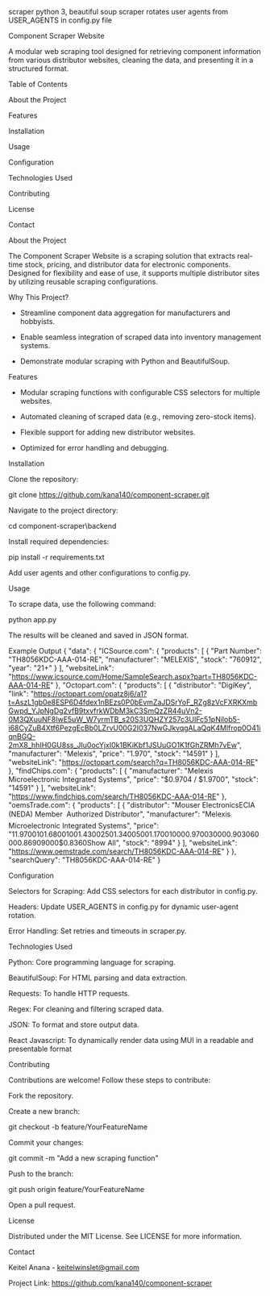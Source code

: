 scraper python 3, beautiful soup
scraper rotates user agents from USER_AGENTS in config.py file

Component Scraper Website

A modular web scraping tool designed for retrieving component information from various distributor websites, cleaning the data, and presenting it in a structured format.

Table of Contents

About the Project

Features

Installation

Usage

Configuration

Technologies Used

Contributing

License

Contact

About the Project

The Component Scraper Website is a scraping solution that extracts real-time stock, pricing, and distributor data for electronic components. Designed for flexibility and ease of use, it supports multiple distributor sites by utilizing reusable scraping configurations.

Why This Project?

- Streamline component data aggregation for manufacturers and hobbyists.

- Enable seamless integration of scraped data into inventory management systems.

- Demonstrate modular scraping with Python and BeautifulSoup.

Features

- Modular scraping functions with configurable CSS selectors for multiple websites.

- Automated cleaning of scraped data (e.g., removing zero-stock items).

- Flexible support for adding new distributor websites.

- Optimized for error handling and debugging.

Installation

Clone the repository:

git clone https://github.com/kana140/component-scraper.git

Navigate to the project directory:

cd component-scraper\backend

Install required dependencies:

pip install -r requirements.txt

Add user agents and other configurations to config.py.

Usage

To scrape data, use the following command:

python app.py

The results will be cleaned and saved in JSON format.

Example Output
{
"data": {
"ICSource.com": {
"products": [
{
"Part Number": "TH8056KDC-AAA-014-RE",
"manufacturer": "MELEXIS",
"stock": "760912",
"year": "21+"
}
],
"websiteLink": "https://www.icsource.com/Home/SampleSearch.aspx?part=TH8056KDC-AAA-014-RE"
},
"Octopart.com": {
"products": [
{
"distributor": "DigiKey",
"link": "https://octopart.com/opatz8j6/a1?t=AszL1gb0e8ESP6D4fdex1nBEzs0P0bEvmZaJDSrYoF_RZg8zVcFXRKXmbGwpd_YJpNgDg2vfB9txvfrkWDbM3kC3SmQzZR44uVn2-0M3QXuuNF8IwE5uW_W7yrmTB_s20S3UQHZY257c3UIFc51pNilob5-i68CyZuB4Xtf6PezgEcBb0LZrvU00G2I037NwGJkvqgALaQqK4Mlfrop0O41iqnBGQ-2mX8_hhIH0GU8ss_JIu0ocYjxI0k1BKiKbf1JSUuGO1K1fGhZRMh7vEw",
"manufacturer": "Melexis",
"price": "1.970",
"stock": "14591"
}
],
"websiteLink": "https://octopart.com/search?q=TH8056KDC-AAA-014-RE"
},
"findChips.com": {
"products": [
{
"manufacturer": "Melexis Microelectronic Integrated Systems",
"price": "$0.9704 / $1.9700",
"stock": "14591"
}
],
"websiteLink": "https://www.findchips.com/search/TH8056KDC-AAA-014-RE"
},
"oemsTrade.com": {
"products": [
{
"distributor": "Mouser ElectronicsECIA (NEDA) Member  Authorized Distributor",
"manufacturer": "Melexis Microelectronic Integrated Systems",
"price": "1$1.970010$1.6800100$1.4300250$1.3400500$1.17001000$0.97003000$0.90306000$0.86909000$0.8360Show All",
"stock": "8994"
}
],
"websiteLink": "https://www.oemstrade.com/search/TH8056KDC-AAA-014-RE"
}
},
"searchQuery": "TH8056KDC-AAA-014-RE"
}

Configuration

Selectors for Scraping: Add CSS selectors for each distributor in config.py.

Headers: Update USER_AGENTS in config.py for dynamic user-agent rotation.

Error Handling: Set retries and timeouts in scraper.py.

Technologies Used

Python: Core programming language for scraping.

BeautifulSoup: For HTML parsing and data extraction.

Requests: To handle HTTP requests.

Regex: For cleaning and filtering scraped data.

JSON: To format and store output data.

React Javascript: To dynamically render data using MUI in a readable and presentable format

Contributing

Contributions are welcome! Follow these steps to contribute:

Fork the repository.

Create a new branch:

git checkout -b feature/YourFeatureName

Commit your changes:

git commit -m "Add a new scraping function"

Push to the branch:

git push origin feature/YourFeatureName

Open a pull request.

License

Distributed under the MIT License. See LICENSE for more information.

Contact

Keitel Anana - keitelwinslet@gmail.com

Project Link: https://github.com/kana140/component-scraper
